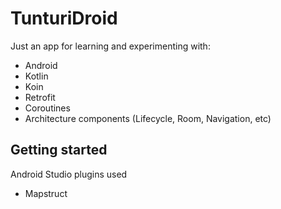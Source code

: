 # TunturiDroid

Just an app for learning and experimenting with:

* Android
* Kotlin
* Koin
* Retrofit
* Coroutines
* Architecture components (Lifecycle, Room, Navigation, etc)


## Getting started

Android Studio plugins used
* Mapstruct

